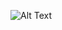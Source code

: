 
![Alt Text](https://media4.giphy.com/media/CVPkY2PweYyTKWfMwp/giphy.gif?cid=790b761134ef6e8e4a47c1aea6d51ea01fc32134806b841e&rid=giphy.gif&ct=g)
